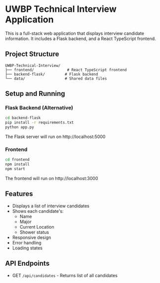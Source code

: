 # UWBP Technical Interview Application

This is a full-stack web application that displays interview candidate information. It includes a Flask backend, and a React TypeScript frontend.

## Project Structure

```
UWBP-Technical-Interview/
├── frontend/               # React TypeScript frontend
├── backend-flask/         # Flask backend
└── data/                  # Shared data files
```

## Setup and Running

### Flask Backend (Alternative)

```bash
cd backend-flask
pip install -r requirements.txt
python app.py
```

The Flask server will run on http://localhost:5000

### Frontend

```bash
cd frontend
npm install
npm start
```

The frontend will run on http://localhost:3000

## Features

- Displays a list of interview candidates
- Shows each candidate's:
  - Name
  - Major
  - Current Location
  - Shower status
- Responsive design
- Error handling
- Loading states

## API Endpoints

- GET `/api/candidates` - Returns list of all candidates
